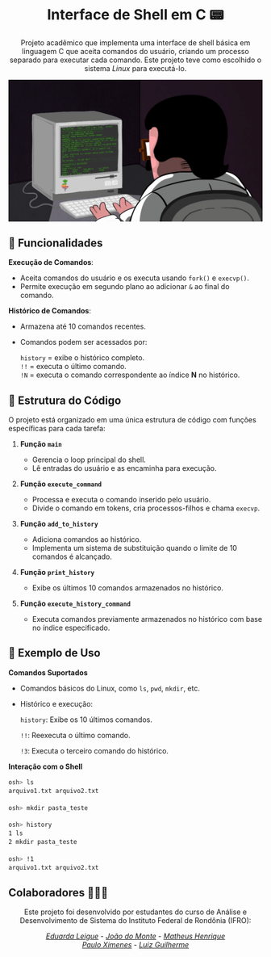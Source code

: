 <div align="center" style="display: block;">
   
# Interface de Shell em C 📟
   
Projeto acadêmico que implementa uma interface de shell básica em linguagem C que aceita comandos do usuário, criando um processo separado para executar cada comando. Este projeto teve como escolhido o sistema *Linux* para executá-lo.

   <img align= "center" src="programing.gif" width="600"/>
</div>

## 📌 Funcionalidades  

**Execução de Comandos**:
   
  - Aceita comandos do usuário e os executa usando `fork()` e `execvp()`.  
  - Permite execução em segundo plano ao adicionar `&` ao final do comando.  

**Histórico de Comandos**:
  - Armazena até 10 comandos recentes.  
  - Comandos podem ser acessados por:
    
    `history` = exibe o histórico completo.  
    `!!` = executa o último comando.  
    `!N` = executa o comando correspondente ao índice **N** no histórico.

## 📌 Estrutura do Código 
O projeto está organizado em uma única estrutura de código com funções específicas para cada tarefa:  

1. **Função `main`**  
   - Gerencia o loop principal do shell.  
   - Lê entradas do usuário e as encaminha para execução.  

2. **Função `execute_command`**  
   - Processa e executa o comando inserido pelo usuário.  
   - Divide o comando em tokens, cria processos-filhos e chama `execvp`.  

3. **Função `add_to_history`**  
   - Adiciona comandos ao histórico.  
   - Implementa um sistema de substituição quando o limite de 10 comandos é alcançado.  

4. **Função `print_history`**  
   - Exibe os últimos 10 comandos armazenados no histórico.  

5. **Função `execute_history_command`**  
   - Executa comandos previamente armazenados no histórico com base no índice especificado.

## 📌 Exemplo de Uso
**Comandos Suportados**

- Comandos básicos do Linux, como `ls`, `pwd`, `mkdir`, etc.
- Histórico e execução:
  
  `history`: Exibe os 10 últimos comandos.
  
  `!!`: Reexecuta o último comando.
  
  `!3`: Executa o terceiro comando do histórico.

**Interação com o Shell**
```bash
osh> ls  
arquivo1.txt arquivo2.txt  

osh> mkdir pasta_teste  

osh> history  
1 ls  
2 mkdir pasta_teste  

osh> !1  
arquivo1.txt arquivo2.txt  
```

## Colaboradores 👨🏻‍💻

<div align="center" style="display: block;">
  
Este projeto foi desenvolvido por estudantes do curso de Análise e Desenvolvimento de Sistema do Instituto Federal de Rondônia (IFRO):

<em>[Eduarda Leigue](https://github.com/leigueed)</em> -
<em>[João do Monte](https://github.com/joaomonteandrade)</em> -
<em>[Matheus Henrique](https://github.com/Modheus)</em>
<br>
<em>[Paulo Ximenes](https://github.com/PauloAlbqrq)</em> -
<em>[Luiz Guilherme](https://github.com/usuario-colaborador2)</em>

</div>
